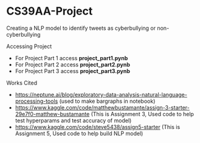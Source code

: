 # CS39AA-Project

Creating a NLP model to identify tweets as cyberbullying or non-cyberbullying

Accessing Project
 - For Project Part 1 access **project_part1.pynb**
 - For Project Part 2 access **project_part2.pynb**
 - For Project Part 3 access **project_part3.pynb**

Works Cited
- https://neptune.ai/blog/exploratory-data-analysis-natural-language-processing-tools (used to make bargraphs in notebook)
- https://www.kaggle.com/code/matthewbustamante/assign-3-starter-29e7f0-matthew-bustamante (This is Assignment 3, Used code to help test hyperparams and test accuracy of model)
- https://www.kaggle.com/code/steve5438/assign5-starter (This is Assignment 5, Used code to help build NLP model)
